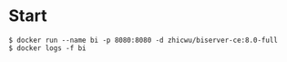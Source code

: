# Start
```
$ docker run --name bi -p 8080:8080 -d zhicwu/biserver-ce:8.0-full
$ docker logs -f bi
```
